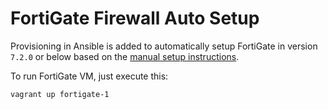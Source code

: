 # FortiGate Firewall Auto Setup

Provisioning in Ansible is added to automatically setup FortiGate in version `7.2.0` or below based on the [manual setup instructions](/resources/docs/vm-setup/setup-fortigate-firewall.md).

To run FortiGate VM, just execute this:

```bash
vagrant up fortigate-1
```
